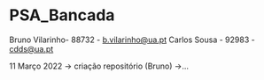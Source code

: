 # PSA_Bancada

Bruno Vilarinho- 88732 - b.vilarinho@ua.pt
Carlos Sousa - 92983 - cdds@ua.pt



11 Março 2022
-> criação repositório (Bruno)
->...
